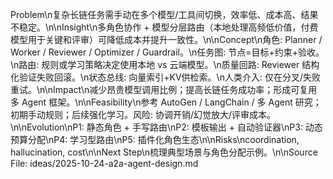 Problem\n复杂长链任务需手动在多个模型/工具间切换，效率低、成本高、结果不稳定。\n\nInsight\n多角色协作 + 模型分层路由（本地处理高频低价值，付费模型用于关键和评审）可降低成本并提升一致性。\n\nConcept\n角色: Planner / Worker / Reviewer / Optimizer / Guardrail。\n任务图: 节点=目标+约束+验收。\n路由: 规则或学习策略决定使用本地 vs 云端模型。\n质量回路: Reviewer 结构化验证失败回滚。\n状态总线: 向量索引+KV供检索。\n人类介入: 仅在分叉/失败重试。\n\nImpact\n减少昂贵模型调用比例；提高长链任务成功率；形成可复用多 Agent 框架。\n\nFeasibility\n参考 AutoGen / LangChain / 多 Agent 研究；初期手动规则；后续强化学习。风险: 协调开销/幻觉放大/评审成本。\n\nEvolution\nP1: 静态角色 + 手写路由\nP2: 模板输出 + 自动验证器\nP3: 动态预算分配\nP4: 学习型路由\nP5: 插件化角色生态\n\nRisks\ncoordination, hallucination, cost\n\nNext Step\n梳理典型场景与角色分配示例。\n\nSource File: ideas/2025-10-24-a2a-agent-design.md